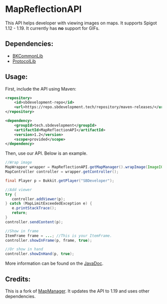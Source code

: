 # MapReflectionAPI

This API helps developer with viewing images on maps. It supports Spigot 1.12 - 1.19.
It currently has **no** support for GIFs.

## Dependencies:

- [BKCommonLib](https://www.spigotmc.org/resources/bkcommonlib.39590/)
- [ProtocolLib](https://www.spigotmc.org/resources/protocollib.1997/)

## Usage:

First, include the API using Maven:

```xml
<repository>
    <id>sbdevelopment-repo</id>
    <url>https://repo.sbdevelopment.tech/repository/maven-releases/</url>
</repository>

<dependency>
    <groupId>tech.sbdevelopment</groupId>
    <artifactId>MapReflectionAPI</artifactId>
    <version>1.2</version>
    <scope>provided</scope>
</dependency>
```

Then, use our API. Below is an example.

```java
//Wrap image
MapWrapper wrapper = MapReflectionAPI.getMapManager().wrapImage(ImageIO.read(new File("image.png")));
MapController controller = wrapper.getController();

final Player p = Bukkit.getPlayer("SBDeveloper");

//Add viewer
try {
   controller.addViewer(p);
} catch (MapLimitExceededException e) {
   e.printStackTrace();
   return;
}
controller.sendContent(p);

//Show in frame
ItemFrame frame = ...; //This is your ItemFrame.
controller.showInFrame(p, frame, true);

//Or show in hand
controller.showInHand(p, true);
```

More information can be found on the [JavaDoc](https://sbdplugins.nl/javadoc/mapreflectionapi/).

## Credits:

This is a fork of [MapManager](https://github.com/InventivetalentDev/MapManager). It updates the API to 1.19 and uses
other dependencies.
